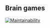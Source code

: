 ## Brain games

[![Maintainability](https://api.codeclimate.com/v1/badges/c70bd0f990846f3e0ed8/maintainability)](https://codeclimate.com/github/bunkua/frontend-project-lvl1/maintainability)
